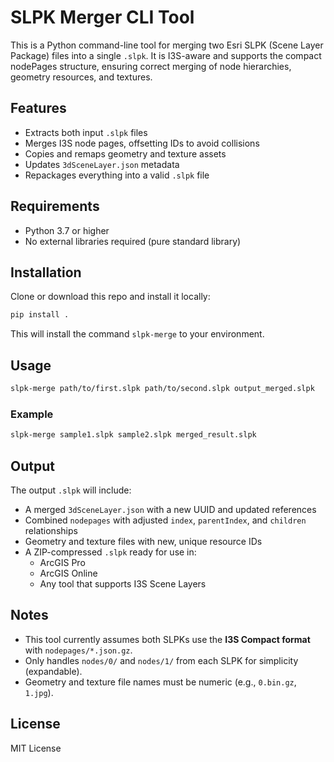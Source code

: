 # SLPK Merger CLI Tool

This is a Python command-line tool for merging two Esri SLPK (Scene Layer Package) files into a single `.slpk`. It is I3S-aware and supports the compact nodePages structure, ensuring correct merging of node hierarchies, geometry resources, and textures.

## Features

- Extracts both input `.slpk` files
- Merges I3S node pages, offsetting IDs to avoid collisions
- Copies and remaps geometry and texture assets
- Updates `3dSceneLayer.json` metadata
- Repackages everything into a valid `.slpk` file

## Requirements

- Python 3.7 or higher
- No external libraries required (pure standard library)

## Installation

Clone or download this repo and install it locally:

```bash
pip install .
```

This will install the command `slpk-merge` to your environment.

## Usage

```bash
slpk-merge path/to/first.slpk path/to/second.slpk output_merged.slpk
```

### Example

```bash
slpk-merge sample1.slpk sample2.slpk merged_result.slpk
```

## Output

The output `.slpk` will include:

- A merged `3dSceneLayer.json` with a new UUID and updated references
- Combined `nodepages` with adjusted `index`, `parentIndex`, and `children` relationships
- Geometry and texture files with new, unique resource IDs
- A ZIP-compressed `.slpk` ready for use in:
  - ArcGIS Pro
  - ArcGIS Online
  - Any tool that supports I3S Scene Layers

## Notes

- This tool currently assumes both SLPKs use the **I3S Compact format** with `nodepages/*.json.gz`.
- Only handles `nodes/0/` and `nodes/1/` from each SLPK for simplicity (expandable).
- Geometry and texture file names must be numeric (e.g., `0.bin.gz`, `1.jpg`).

## License

MIT License
